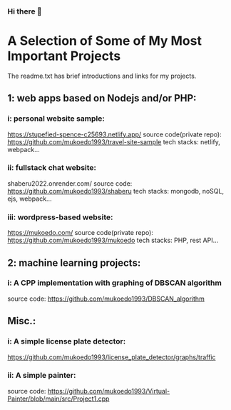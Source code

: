 ### Hi there 👋
# A Selection of Some of My Most Important Projects
The readme.txt has brief introductions and links for my projects.

## 1: web apps based on Nodejs and/or PHP:
### i: personal website sample: 
https://stupefied-spence-c25693.netlify.app/
source code(private repo): https://github.com/mukoedo1993/travel-site-sample
tech stacks: netlify, webpack...

### ii: fullstack chat website: 
shaberu2022.onrender.com/
source code: https://github.com/mukoedo1993/shaberu
tech stacks: mongodb, noSQL, ejs, webpack...

### iii: wordpress-based website: 
https://mukoedo.com/
source code(private repo): https://github.com/mukoedo1993/mukoedo
tech stacks: PHP, rest API...

## 2: machine learning projects:
### i: A CPP implementation with graphing of DBSCAN algorithm
source code: https://github.com/mukoedo1993/DBSCAN_algorithm

## Misc.:
### i: A simple license plate detector:
https://github.com/mukoedo1993/license_plate_detector/graphs/traffic
### ii: A simple painter:
source code: https://github.com/mukoedo1993/Virtual-Painter/blob/main/src/Project1.cpp
